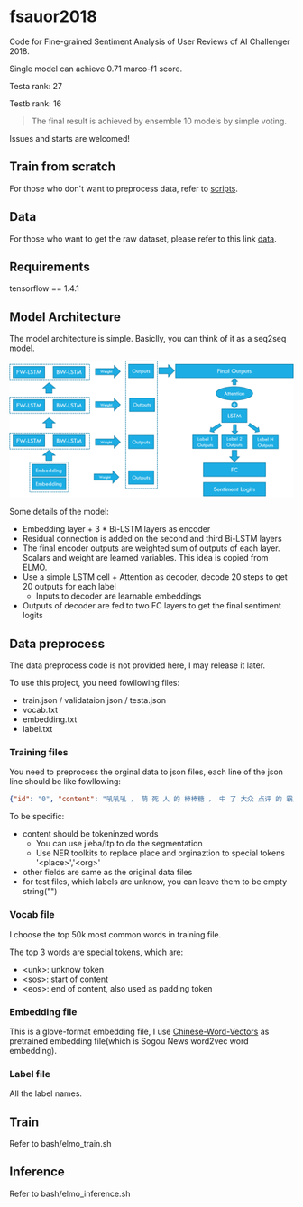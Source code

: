 # fsauor2018

Code for Fine-grained Sentiment Analysis of User Reviews of AI Challenger 2018.

Single model can achieve 0.71 marco-f1 score.

Testa rank: 27

Testb rank: 16

> The final result is achieved by ensemble 10 models by simple voting.

Issues and starts are welcomed!

## Train from scratch

For those who don't want to preprocess data, refer to [scripts](./scripts/readme.md).

## Data

For those who want to get the raw dataset, please refer to this link [data](https://drive.google.com/file/d/1OInXRx_OmIJgK3ZdoFZnmqUi0rGfOaQo/view?usp=sharing).

## Requirements

tensorflow == 1.4.1

## Model Architecture

The model architecture is simple. Basiclly, you can think of it as a seq2seq model.

![模型结构](img/model.png)

Some details of the model:

- Embedding layer + 3 * Bi-LSTM layers as encoder
- Residual connection is added on the second and third Bi-LSTM layers
- The final encoder outputs are weighted sum of outputs of each layer. Scalars and weight are learned variables. This idea is copied from ELMO.
- Use a simple LSTM cell + Attention as decoder, decode 20 steps to get 20 outputs for each label
    - Inputs to decoder are learnable embeddings
- Outputs of decoder are fed to two FC layers to get the final sentiment logits

## Data preprocess

The data preprocess code is not provided here, I may release it later.

To use this project, you need fowllowing files:

- train.json / validataion.json / testa.json
- vocab.txt
- embedding.txt
- label.txt

### Training files

You need to preprocess the orginal data to json files, each line of the json line should be like fowllowing:

```json
{"id": "0", "content": "吼吼吼 ， 萌 死 人 的 棒棒糖 ， 中 了 大众 点评 的 霸王餐 ， 太 可爱 了 。 一直 就 好奇 这个 棒棒 糖 是 怎么 个 东西 ， 大众 点评 给 了 我 这个 土老 冒 一个 见识 的 机会 。 看 介绍 棒棒 糖 是 用 <place> 糖 做 的 ， 不 会 很 甜 ， 中间 的 照片 是 糯米 的 ， 能 食用 ， 真是 太 高端 大气 上档次 了 ， 还 可以 买 蝴蝶 结扎口 ， 送 人 可以 买 礼盒 。 我 是 先 打 的 卖家 电话 ， 加 了 微信 ， 给 卖家传 的 照片 。 等 了 几 天 ， 卖家 就 告诉 我 可以 取 货 了 ， 去 <place> 那 取 的 。 虽然 连 卖家 的 面 都 没 见到 ， 但是 还是 谢谢 卖家 送 我 这么 可爱 的 东西 ， 太 喜欢 了 ， 这 哪 舍得 吃 啊 。", "location_traffic_convenience": "-2", "location_distance_from_business_district": "-2", "location_easy_to_find": "-2", "service_wait_time": "-2", "service_waiters_attitude": "1", "service_parking_convenience": "-2", "service_serving_speed": "-2", "price_level": "-2", "price_cost_effective": "-2", "price_discount": "1", "environment_decoration": "-2", "environment_noise": "-2", "environment_space": "-2", "environment_cleaness": "-2", "dish_portion": "-2", "dish_taste": "-2", "dish_look": "1", "dish_recommendation": "-2", "others_overall_experience": "1", "others_willing_to_consume_again": "-2"}
```

To be specific:
- content should be tokeninzed words
    - You can use jieba/ltp to do the segmentation
    - Use NER toolkits to replace place and orginaztion to special tokens '\<place>','\<org>'
- other fields are same as the original data files
- for test files, which labels are unknow, you can leave them to be empty string("")

### Vocab file

I choose the top 50k most common words in training file.

The top 3 words are special tokens, which are:
- \<unk>: unknow token
- \<sos>: start of content
- \<eos>: end of content, also used as padding token

### Embedding file

This is a glove-format embedding file, I use [Chinese-Word-Vectors](https://github.com/Embedding/Chinese-Word-Vectors) as pretrained embedding file(which is Sogou News word2vec word embedding).

### Label file

All the label names.

## Train

Refer to bash/elmo_train.sh

## Inference

Refer to bash/elmo_inference.sh
